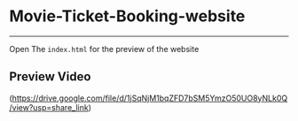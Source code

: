 # Movie-Ticket-Booking-website
<hr>

Open The `index.html` for the preview of the website



## Preview Video
(https://drive.google.com/file/d/1jSqNjM1bqZFD7bSM5YmzO50UO8yNLk0Q/view?usp=share_link)
